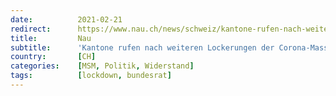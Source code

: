 ```yaml
---
date:          2021-02-21
redirect:      https://www.nau.ch/news/schweiz/kantone-rufen-nach-weiteren-lockerungen-der-corona-massnahmen-65875324
title:         Nau
subtitle:      'Kantone rufen nach weiteren Lockerungen der Corona-Massnahmen'
country:       [CH]
categories:    [MSM, Politik, Widerstand]
tags:          [lockdown, bundesrat]
---
```

